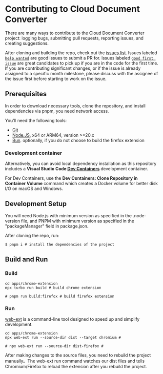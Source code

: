 # Contributing to Cloud Document Converter

There are many ways to contribute to the Cloud Document Converter project: logging bugs, submitting pull requests, reporting issues, and creating suggestions.

After cloning and building the repo, check out the [issues list](https://github.com/whale4113/cloud-document-converter/issues). Issues labeled [`help wanted`](https://github.com/whale4113/cloud-document-converter/issues?q=is:issue+is:open+label:%22help+wanted%22+) are good issues to submit a PR for. Issues labeled [`good first issue`](https://github.com/whale4113/cloud-document-converter/issues?q=is:issue+is:open+label:%22good+first+issue%22+) are great candidates to pick up if you are in the code for the first time. If you are contributing significant changes, or if the issue is already assigned to a specific month milestone, please discuss with the assignee of the issue first before starting to work on the issue.

## Prerequisites

In order to download necessary tools, clone the repository, and install dependencies via pnpm, you need network access.

You'll need the following tools:

- [Git](https://git-scm.com/)
- [Node.JS](https://nodejs.org/en/download/prebuilt-binaries), x64 or ARM64, version >=20.x
- [Bun](https://bun.sh/). optionally, if you do not choose to build the firefox extension

### Development container

Alternatively, you can avoid local dependency installation as this repository includes a **Visual Studio Code [Dev Containers](https://code.visualstudio.com/docs/devcontainers/containers)** development container.

For Dev Containers, use the **Dev Containers: Clone Repository in Container Volume** command which creates a Docker volume for better disk I/O on macOS and Windows.

## Development Setup

You will need Node.js with minimum version as specified in the .node-version file, and PNPM with minimum version as specified in the "packageManager" field in package.json.

After cloning the repo, run:

```shell
$ pnpm i # install the dependencies of the project
```

## Build and Run

### Build

```shell
cd apps/chrome-extension
npx turbo run build # build chrome extension

# pnpm run build:firefox # build firefox extension
```

### Run

[web-ext](https://extensionworkshop.com/documentation/develop/getting-started-with-web-ext/#test-and-degug-an-extention) is a command-line tool designed to speed up and simplify development. 

```shell
cd apps/chrome-extension
npx web-ext run --source-dir dist --target chromium # 

# npx web-ext run --source-dir dist-firefox # 
```

After making changes to the source files, you need to rebuild the project manually。The web-ext run command watches our dist files and tells Chromium/Firefox to reload the extension after you rebuild the project. 